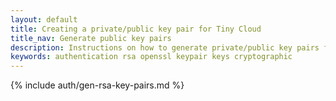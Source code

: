 ```yaml
---
layout: default
title: Creating a private/public key pair for Tiny Cloud
title_nav: Generate public key pairs
description: Instructions on how to generate private/public key pairs for the Tiny Cloud
keywords: authentication rsa openssl keypair keys cryptographic
---
```


{% include auth/gen-rsa-key-pairs.md %}
